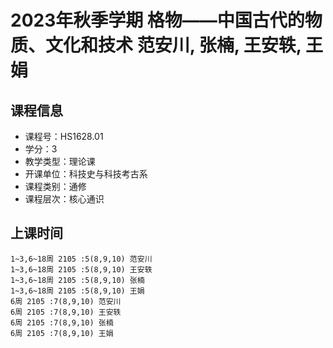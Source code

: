 # 2023年秋季学期 格物——中国古代的物质、文化和技术 范安川, 张楠, 王安轶, 王娟






## 课程信息

- 课程号：HS1628.01
- 学分：3
- 教学类型：理论课
- 开课单位：科技史与科技考古系
- 课程类别：通修
- 课程层次：核心通识

## 上课时间

```
1~3,6~18周 2105 :5(8,9,10) 范安川
1~3,6~18周 2105 :5(8,9,10) 王安轶
1~3,6~18周 2105 :5(8,9,10) 张楠
1~3,6~18周 2105 :5(8,9,10) 王娟
6周 2105 :7(8,9,10) 范安川
6周 2105 :7(8,9,10) 王安轶
6周 2105 :7(8,9,10) 张楠
6周 2105 :7(8,9,10) 王娟
```

